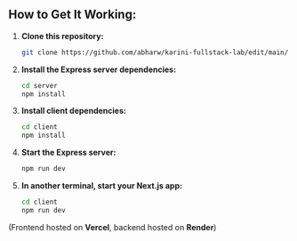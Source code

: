 ## How to Get It Working:

1. **Clone this repository:**
   ```bash
   git clone https://github.com/abharw/karini-fullstack-lab/edit/main/README.md
   ```

2. **Install the Express server dependencies:**
   ```bash
   cd server
   npm install
   ```
   
3. **Install client dependencies:**
   ```bash
   cd client
   npm install
   ```
4. **Start the Express server:**
   ```bash
   npm run dev
   ```

5. **In another terminal, start your Next.js app:**
   ```bash
   cd client
   npm run dev
   ```

(Frontend hosted on **Vercel**, backend hosted on **Render**)
